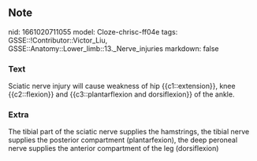 ## Note
nid: 1661020711055
model: Cloze-chrisc-ff04e
tags: GSSE::!Contributor::Victor_Liu, GSSE::Anatomy::Lower_limb::13._Nerve_injuries
markdown: false

### Text
<div>
  Sciatic nerve injury will cause weakness of hip
  {{c1::extension}}, knee {{c2::flexion}} and {{c3::plantarflexion
  and dorsiflexion}} of the ankle.
</div>

### Extra
The tibial part of the sciatic nerve supplies the hamstrings, the tibial nerve supplies the posterior compartment (plantarfexion), the deep peroneal nerve supplies the anterior compartment of the leg (dorsiflexion)
